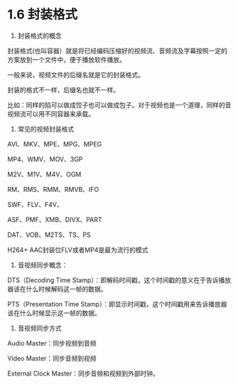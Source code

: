 # 1.6 封装格式

1. 封装格式的概念

封装格式(也叫容器）就是将已经编码压缩好的视频流、音频流及字幕按照一定的方案放到一个文件中，便于播放软件播放。

一般来说，视频文件的后缀名就是它的封装格式。

封装的格式不一样，后缀名也就不一样。

比如：同样的陷可以做成饺子也可以做成包子。对于视频也是一个道理，同样的音视频流可以用不同容器来承载。

1. 常见的视频封装格式

AVI、MKV、MPE、MPG、MPEG

MP4、WMV、MOV、3GP

M2V、M1V、M4V、OGM

RM、RMS、RMM、RMVB、IFO

SWF、FLV、F4V、

ASF、PMF、XMB、DIVX、PART

DAT、VOB、M2TS、TS、PS

H264+ AAC封装位FLV或者MP4是最为流行的模式

1. 音视频同步概念：

DTS（Decoding Time Stamp）：即解码时间戳，这个时间戳的意义在于告诉播放器该在什么时候解码这一帧的数据。

PTS（Presentation Time Stamp）：即显示时间戳，这个时间戳用来告诉播放器该在什么时候显示这一帧的数据。

1. 音视频同步方式

Audio Master：同步视频到音频

Video Master：同步音频到视频

External Clock Master：同步音频和视频到外部时钟。